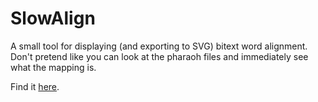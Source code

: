# SlowAlign
A small tool for displaying (and exporting to SVG) bitext word alignment. Don't pretend like you can look at the pharaoh files and immediately see what the mapping is.

Find it [here](https://vilda.net/s/slowalign/).